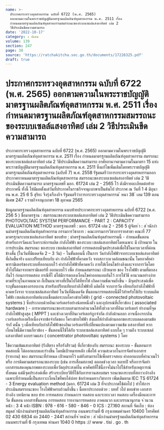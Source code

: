 ```yaml
---
name: >-
  ประกาศกระทรวงอุตสาหกรรม ฉบับที่ 6722 (พ.ศ. 2565)
  ออกตามความในพระราชบัญญัติมาตรฐานผลิตภัณฑ์อุตสาหกรรม พ.ศ. 2511 เรื่อง
  กำหนดมาตรฐานผลิตภัณฑ์อุตสาหกรรมสมรรถนะของระบบเซลล์แสงอาทิตย์ เล่ม 2
  วิธีประเมินขีดความสามารถ
date: '2022-10-17'
category: ง พิเศษ
volume: 139
section: 247
page: 38
source: 'https://ratchakitcha.soc.go.th/documents/17226325.pdf'
draft: true
---
```


# ประกาศกระทรวงอุตสาหกรรม ฉบับที่ 6722 (พ.ศ. 2565) ออกตามความในพระราชบัญญัติมาตรฐานผลิตภัณฑ์อุตสาหกรรม พ.ศ. 2511 เรื่อง กำหนดมาตรฐานผลิตภัณฑ์อุตสาหกรรมสมรรถนะของระบบเซลล์แสงอาทิตย์ เล่ม 2 วิธีประเมินขีดความสามารถ

ประกาศกระทรวงอุตสาหกรรม ฉบับที่ 6722 (พ.ศ. 2565) ออกตามความในพระราชบัญญัติมาตรฐานผลิตภัณฑ์อุตสาหกรรม พ.ศ. 2511 เรื่อง กำหนดมาตรฐานผลิตภัณฑ์อุตสาหกรรม สมรรถนะของระบบเซลล์แสงอาทิตย์ เล่ม 2 วิธีประเมินขีดความสามารถ อาศัยอานาจตามความในมาตรา 15 แห่งพระราชบัญญัติมาตรฐานผลิตภัณฑ์อุตสาหกรรม พ.ศ. 2511 ซึ่งแก้ไขเพิ่มเติมโดยพระราชบัญญัติมาตรฐานผลิตภัณฑ์อุตสาหกรรม (ฉบับที่ 7) พ.ศ. 2558 รัฐมนตรีว่าการกระทรวงอุตสาหกรรมออกประกาศกาหนดมาตรฐานผลิตภัณฑ์อุตสาหกรรม สมรรถนะของระบบเซลล์แสงอาทิตย์ เล่ม 2 วิธีประเมินขีดความสามารถ มาตรฐานเลขที่ มอก. 61724 เล่ม 2 - 2565 ไว้ ดังมีรายละเอียดต่อท้ายประกาศนี้ ทั้งนี้ ให้มีผลตั้งแต่วันที่ประกาศในราชกิจจานุเบกษาเป็นต้นไป ประกาศ ณ วันที่ 1 4 มิถุนา ยน พ.ศ. 25 6 5 สุริยะ จึงรุ่งเรืองกิจ รัฐมนตรีว่าการกระทรวงอุตสาหกรรม ้ หนา 38 ่ เลม 139 ตอนพิเศษ 247 ง ราชกิจจานุเบกษา 18 ตุลาคม 2565

ข้อมูลมาตรฐานผลิตภัณฑ์อุตสาหกรรม แนบท้ายประกาศกระทรวงอุตสาหกรรม ฉบับที่ 6722 (พ.ศ. 256 5 ) ชื่อมาตรฐาน : สมรรถนะของระบบเซลล์แสงอาทิตย์ เล่ม 2 วิธีประเมินขีดความสามารถ PHOTOVOLTAIC SYSTEM PERFORMANCE - PART 2 : CAPACITY EVALUATION METHOD มาตรฐานเลขที่ : มอก. 61724 เล่ม 2 - 256 5 ผู้จัดท ํา : ส ํานักงํานมําตรฐํานผลิตภัณฑ์อุตสําหกรรม กรรมการวิชาการ : คณะกรรมการวิชาการรายสาขา คณะที่ 77 มาตรฐานระบบเซลล์แสงอาทิตย์ ขอบข่ําย : มําตรฐํานผลิตภัณฑ์อุตสําหกรรมนี้ - กำหนดขั้นตอนสำหรับการวัดและวิเคราะห์การผลิต กำลังไฟฟ้า ของระบบ เซลล์แสงอาทิตย์โดยเฉพาะ มี เป้าหมาย ในการประเมิน สมรรถนะ ของระบบ เซลล์แสงอาทิตย์ การทดสอบมีจุดประสงค์เพื่อใช้ในคาบเวลาที่ค่อนข้างสั้น (ในวันที่มีแดดจัด 2 – 3 วัน) - ในขั้นตอนนี้ เป็นการ วัดกำลังไฟฟ้าจากระบบเซลล์แสงอาทิตย์ ที่เกิดขึ้นจริง และเปรียบเทียบกับ ค่า กำลังไฟฟ้าที่คาดหวัง จากสภาวะแวดล้อมขณะนั้น โดยอาศัยค่าพารามิเตอร์ของระบบที่ออกแบบไว้ ค่ากำลังไฟฟ้าที่คาดหวัง ภายใต้เงื่อนไขอ้างอิงและจากการวัดโดยทั่วไปได้มาจากพารามิเตอร์ที่ ออกแบบไว้ เพื่อ กำหนดสมรรถนะ เป้าหมาย ของ โรงไฟฟ้า ตามที่ตกลงกันไว้ ก่อนการทดสอบ กรณีที่ไ ม่ได้มีการตกลงเงื่อนไขค่าออกแบบกันไว้ การใช้วิธี คานวณอย่างง่ายตามที่ระบุในภาคผนวก ก็เป็นแนวทางที่เป็นไปได้ที่ทาให้ เกิดความชัดเจนยิ่งขึ้น - มีจุดประสงค์เพื่อ ระบุขั้นตอนของกรอบงาน สำหรับเปรียบเทียบกำลังไฟฟ้าที่ ผลิตได้ จากการวัด เทียบกับกำลังไฟฟ้าที่คาดหวังจาก ระบบเซลล์แสงอาทิตย์ ในวันที่มีแดดจัด ขั้นตอนการทดสอบนี้มีไว้สำหรับใช้กับ ระบบผลิตไฟฟ้า เซลล์แสงอาทิตย์แบบเชื่อมต่อระบบโครงข่ายไฟฟ้า ( grid - connected photovoltaic systems ) ซึ่งประกอบด้วยอินเวอร์เตอร์อย่างน้อยหนึ่งตัว และอุปกรณ์ที่เกี่ยวข้อง ( associated hardware ) - การหาสมรรถนะของระบบสามารถคำนวณได้ทั้งช่วงเวลาที่อินเวอร์เตอร์ ทำงานที่จุดกำลังไฟฟ้าสูงสุด ( MPPT ) และช่วงเวลาที่อินเวอร์เตอร์ถูกจำกัด กำลังด้านออก อาจเนื่องจากอินเวอร์เตอร์เองหรือเนื่องจากข้อจำกัดของ โครงข่ายไฟฟ้า ส่งผลให้กำลังด้านออกของระบบลดลงตามข้อจำกั ดนั้น ๆ เมื่อเทียบกับกำลังไฟฟ้าของอินเวอร์เตอร์ที่เปลี่ยนแปลงตามความเข้ม แสงอาทิตย์ หากเงื่อนไขนี้มีความเกี่ยวข้อง - ขั้นตอนนี้ใช้ได้กับ ระบบเซลล์แสงอาทิตย์ แบบใด ๆ รวมถึง ระบบเซลล์ แสงอาทิตย์ แบบรวมแสง ( concentrator photovoltaic systems ) โดย

ใช้ความเข้มแสงอาทิตย์ (รังสีตรง หรือรังสีรวม) ที่เกี่ยวข้องกับ สมรรถนะ ของระบบ - ขั้นตอนการทดสอบนี้ ได้ออกแบบและร่างขึ้น โดยมีเป้าหมายหลัก เพื่อให้ ความสะดวกในการจัดทำเอกสาร (รายงาน) ของ สมรรถนะที่กำหนด เป้าหมายไว้ แต่ยังสามารถใช้เพื่อตรวจสอบ ค่าออกแบบที่คำนวณไว้ หรือ การติดตามสมรรถนะของระบบ (เช่น การเสื่อมสภาพ) ตลอดช่วงเวลา หลายปี หรือการจัดทำเอกสารแสดงคุณภาพของระบบเพื่อวัตถุประสงค์อื่น คาศัพท์ที่ใช้นี้อาจไม่นาไปใช้สำหรับเหตุการณ์ทั้งหมด แต่มีจุดประสงค์เพื่อ สร้างระเบียบวิธีที่ใช้กับการทวนสอบสมร รถนะของระบบที่สภาวะอ้างอิง เฉพาะที่กำหนดนี้เป็นสภาวะเงื่อนไขที่พบได้บ่อย ข้อกำหนดทางวิชาการ เพิ่มเติมตาม IEC TS 61724 - 3 Energy evaluation method (มอก. 61724 เล่ม 3 ที่จะประกาศใช้ต่อไป ) ทำให้การประเมินสมรรถนะของ โรงไฟฟ้าครบถ้วนยิ่งขึ้น เ นื้อหาประกอบด้วย : บททั่ วไป ขอบข่าย เอกสารอ้างอิง บทนิยาม ขอบ ข่าย การทดสอบ กำหนดการ ทดสอบ และระยะเวลา ทดสอบ เครื่องมือและการวัด ขั้นตอน เอกสารขั้นตอน การทดสอบ รายงานการทดสอบ ภาคผนวก และบรรณานุกรม จ ํานวนหน้ํา : 3 4 หน้ํา ISBN : 978 - 616 - 580 - 846 - 0 ICS : 27.160 สถานที่ จัดเก็บ : ห้องสมุดส ํานักงํานมําตรฐํานผลิตภัณฑ์อุตสําหกรรม ถนนพระรํามที่ 6 กรุงเทพมหํานคร 10400 โทรศัพท์ 02 430 6834 ต่อ 2440 - 2441 สถํานที่จ ําหน่ําย : ส ํานักงํานมําตรฐํานผลิตภัณฑ์อุตสําหกรรม ถนนพระรํามที่ 6 กรุงเทพม หํานคร 1040 0 https :// www . tisi . go . th
